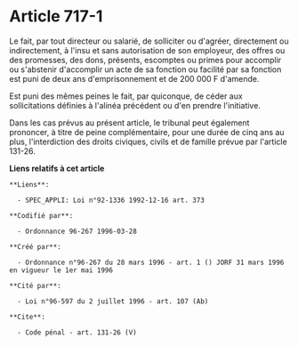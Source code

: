 # Article 717-1

Le fait, par tout directeur ou salarié, de solliciter ou d'agréer, directement ou indirectement, à l'insu et sans
autorisation de son employeur, des offres ou des promesses, des dons, présents, escomptes ou primes pour accomplir ou
s'abstenir d'accomplir un acte de sa fonction ou facilité par sa fonction est puni de deux ans d'emprisonnement et de 200 000
F d'amende.

Est puni des mêmes peines le fait, par quiconque, de céder aux sollicitations définies à l'alinéa précédent ou d'en prendre
l'initiative.

Dans les cas prévus au présent article, le tribunal peut également prononcer, à titre de peine complémentaire, pour une durée
de cinq ans au plus, l'interdiction des droits civiques, civils et de famille prévue par l'article 131-26.

**Liens relatifs à cet article**

	**Liens**:

	  - SPEC_APPLI: Loi n°92-1336 1992-12-16 art. 373

	**Codifié par**:

	  - Ordonnance 96-267 1996-03-28

	**Créé par**:

	  - Ordonnance n°96-267 du 28 mars 1996 - art. 1 () JORF 31 mars 1996 en vigueur le 1er mai 1996

	**Cité par**:

	  - Loi n°96-597 du 2 juillet 1996 - art. 107 (Ab)

	**Cite**:

	  - Code pénal - art. 131-26 (V)
